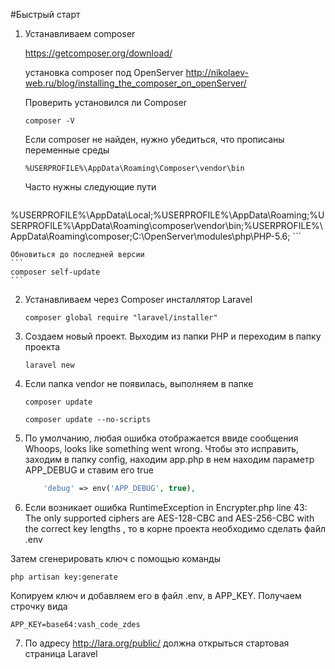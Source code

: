 #Быстрый старт

1. Устанавливаем composer

    https://getcomposer.org/download/
    
    установка composer под OpenServer
    http://nikolaev-web.ru/blog/installing_the_composer_on_openServer/
    
    Проверить установился ли Composer
    ```
    composer -V
    ```
    Если composer не найден, нужно убедиться, что прописаны переменные среды
    ```
    %USERPROFILE%\AppData\Roaming\Composer\vendor\bin
    ```
    
    Часто нужны следующие пути
    ```
%USERPROFILE%\AppData\Local;%USERPROFILE%\AppData\Roaming;%USERPROFILE%\AppData\Roaming\composer\vendor\bin;%USERPROFILE%\AppData\Roaming\composer;C:\OpenServer\modules\php\PHP-5.6;
    ```
     
    Обновиться до последней версии
    ```
    composer self-update
    ```
2. Устанавливаем через Composer инсталлятор Laravel 

    ```
    composer global require "laravel/installer"
    ```

3. Создаем новый проект. Выходим из папки PHP и переходим в папку проекта

    ```
    laravel new
    ```

4. Если папка vendor не появилась, выполняем в папке

    ```
    composer update
    ```
    
    ```
    composer update --no-scripts  
    ```
    
5. По умолчанию, любая ошибка отображается ввиде сообщения      Whoops, looks like something went wrong. Чтобы это исправить, заходим в папку config, находим app.php в нем находим параметр APP_DEBUG и ставим его true
    
    ```php
        'debug' => env('APP_DEBUG', true),
    ```
    
6. Если возникает ошибка RuntimeException in Encrypter.php line 43: The only supported ciphers are AES-128-CBC and AES-256-CBC with the correct key lengths , то в корне проекта необходимо сделать файл .env

Затем сгенерировать ключ с помощью команды

```
php artisan key:generate
```

Копируем ключ и добавляем его в файл .env, в APP_KEY. Получаем строчку вида
 
```
APP_KEY=base64:vash_code_zdes
```

7. По адресу http://lara.org/public/ должна открыться стартовая страница Laravel

